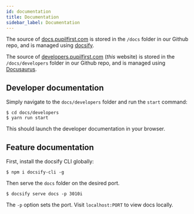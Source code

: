 ```yaml
---
id: documentation
title: Documentation
sidebar_label: Documentation
---
```


The source of [docs.pupilfirst.com](https://docs.pupilfirst.com) is stored in the `/docs` folder in our Github repo, and
is managed using [docsify](https://docsify.js.org/).

The source of [developers.pupilfirst.com](https://developers.pupilfirst.com) (_this_ website) is stored in the `/docs/developers` folder
in our Github repo, and is managed using [Docusaurus](https://v2.docusaurus.io/).

## Developer documentation

Simply navigate to the `docs/developers` folder and run the `start` command:

    $ cd docs/developers
    $ yarn run start

This should launch the developer documentation in your browser.

## Feature documentation

First, install the docsify CLI globally:

    $ npm i docsify-cli -g

Then serve the `docs` folder on the desired port.

    $ docsify serve docs -p 3010i

The `-p` option sets the port. Visit `localhost:PORT` to view docs locally.
